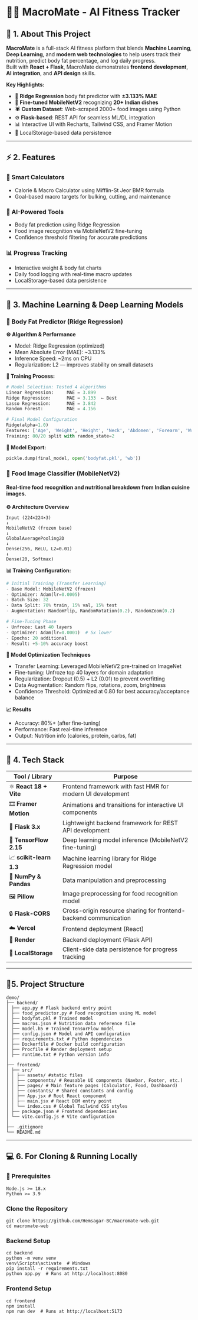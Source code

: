 # 🏋️‍♂️ MacroMate - AI Fitness Tracker  

## 🧩 1. About This Project  

**MacroMate** is a full-stack AI fitness platform that blends **Machine Learning**, **Deep Learning**, and **modern web technologies** to help users track their nutrition, predict body fat percentage, and log daily progress.  
Built with **React + Flask**, MacroMate demonstrates **frontend development**, **AI integration**, and **API design** skills.  

**Key Highlights:**
- 🤖 **Ridge Regression** body fat predictor with **±3.133% MAE**
- 📸 **Fine-tuned MobileNetV2** recognizing **20+ Indian dishes**
- 🕷️ **Custom Dataset**: Web-scraped 2000+ food images using Python
- ⚙️ **Flask-based**: REST API for seamless ML/DL integration  
- 📊 Interactive UI with Recharts, Tailwind CSS, and Framer Motion
- 💾 LocalStorage-based data persistence

---

## ⚡ 2. Features  

### 🎯 Smart Calculators  
- Calorie & Macro Calculator using Mifflin-St Jeor BMR formula  
- Goal-based macro targets for bulking, cutting, and maintenance  

### 🤖 AI-Powered Tools  
- Body fat prediction using Ridge Regression  
- Food image recognition via MobileNetV2 fine-tuning  
- Confidence threshold filtering for accurate predictions  

### 📊 Progress Tracking  
- Interactive weight & body fat charts  
- Daily food logging with real-time macro updates  
- LocalStorage-based data persistence  

---

## 🧠 3. Machine Learning & Deep Learning Models

### 🧩 Body Fat Predictor (Ridge Regression)

**⚙️ Algorithm & Performance**

- Model: Ridge Regression (optimized)
- Mean Absolute Error (MAE): ~3.133%
- Inference Speed: ~2ms on CPU
- Regularization: L2 — improves stability on small datasets

**🧰 Training Process:**
```python
# Model Selection: Tested 4 algorithms
Linear Regression:     MAE = 3.899
Ridge Regression:      MAE = 3.133  ← Best
Lasso Regression:      MAE = 3.842
Random Forest:         MAE = 4.156

# Final Model Configuration
Ridge(alpha=1.0)
Features: ['Age', 'Weight', 'Height', 'Neck', 'Abdomen', 'Forearm', 'Wrist']
Training: 80/20 split with random_state=2
```

**💾 Model Export:**
```python
pickle.dump(final_model, open('bodyfat.pkl', 'wb'))
```


### 🍱 Food Image Classifier (MobileNetV2)
 #### Real-time food recognition and nutritional breakdown from Indian cuisine images.

**⚙️ Architecture Overview**
```
Input (224×224×3)
↓
MobileNetV2 (frozen base)
↓
GlobalAveragePooling2D
↓
Dense(256, ReLU, L2=0.01) 
↓
Dense(20, Softmax)
```

**📊 Training Configuration:**
```python
# Initial Training (Transfer Learning)
- Base Model: MobileNetV2 (frozen)
- Optimizer: Adam(lr=0.0005)
- Batch Size: 32
- Data Split: 70% train, 15% val, 15% test
- Augmentation: RandomFlip, RandomRotation(0.2), RandomZoom(0.2)

# Fine-Tuning Phase
- Unfroze: Last 40 layers
- Optimizer: Adam(lr=0.0001)  # 5x lower
- Epochs: 20 additional
- Result: +5-10% accuracy boost
```
 **🧠 Model Optimization Techniques**

- Transfer Learning: Leveraged MobileNetV2 pre-trained on ImageNet
- Fine-tuning: Unfroze top 40 layers for domain adaptation
- Regularization: Dropout (0.5) + L2 (0.01) to prevent overfitting
- Data Augmentation: Random flips, rotations, zoom, brightness
- Confidence Threshold: Optimized at 0.80 for best accuracy/acceptance balance

**📈 Results**
- Accuracy: 80%+ (after fine-tuning)
- Performance: Fast real-time inference
- Output: Nutrition info (calories, protein, carbs, fat)

---

## 🧰 4. Tech Stack  

| Tool / Library | Purpose |
|----------------|----------|
| ⚛️ **React 18 + Vite** | Frontend framework with fast HMR for modern UI development |
| 🎞️ **Framer Motion** | Animations and transitions for interactive UI components |
| 🐍 **Flask 3.x** | Lightweight backend framework for REST API development |
| 🤖 **TensorFlow 2.15** | Deep learning model inference (MobileNetV2 fine-tuning) |
| 📈 **scikit-learn 1.3** | Machine learning library for Ridge Regression model |
| 🧩 **NumPy & Pandas** | Data manipulation and preprocessing |
| 🖼️ **Pillow** | Image preprocessing for food recognition model |
| 🔒 **Flask-CORS** | Cross-origin resource sharing for frontend-backend communication |
| ☁️ **Vercel** | Frontend deployment (React) |
| 🧱 **Render** | Backend deployment (Flask API) |
| 💾 **LocalStorage** | Client-side data persistence for progress tracking |

---

## 📂5. Project Structure  
```
demo/
├── backend/
│ ├── app.py # Flask backend entry point
│ ├── food_predictor.py # Food recognition using ML model
│ ├── bodyfat.pkl # Trained model
│ ├── macros.json # Nutrition data reference file
│ ├── model.h5 # Trained TensorFlow model
│ ├── config.json # Model and API configuration
│ ├── requirements.txt # Python dependencies
│ ├── Dockerfile # Docker build configuration
│ ├── Procfile # Render deployment setup
│ ├── runtime.txt # Python version info
│
├── frontend/
│ ├── src/
│ │ ├── assets/ #static files
│ │ ├── components/ # Reusable UI components (Navbar, Footer, etc.)
│ │ ├── pages/ # Main feature pages (Calculator, Food, Dashboard)
│ │ ├── constants/ # Shared constants and config
│ │ ├── App.jsx # Root React component
│ │ ├── main.jsx # React DOM entry point
│ │ └── index.css # Global Tailwind CSS styles
│ ├── package.json # Frontend dependencies
│ └── vite.config.js # Vite configuration
│
├── .gitignore
└── README.md
```
---

## 💻 6. For Cloning & Running Locally

### 🧩 Prerequisites
```
Node.js >= 18.x  
Python >= 3.9
```
### Clone the Repository
```
git clone https://github.com/Hemsagar-BC/macromate-web.git
cd macromate-web
```
### Backend Setup
```
cd backend
python -m venv venv   
venv\Scripts\activate  # Windows
pip install -r requirements.txt
python app.py  # Runs at http://localhost:8080
```
### Frontend Setup
```
cd frontend
npm install
npm run dev  # Runs at http://localhost:5173
```
